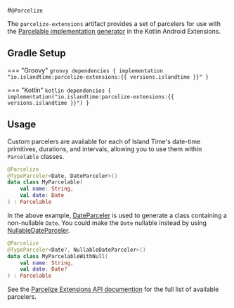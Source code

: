 #`@Parcelize`

The `parcelize-extensions` artifact provides a set of parcelers for use with the [Parcelable implementation generator](https://kotlinlang.org/docs/tutorials/android-plugin.html#parcelable-implementations-generator) in the Kotlin Android Extensions.

## Gradle Setup

=== "Groovy"
    ```groovy
    dependencies {
        implementation "io.islandtime:parcelize-extensions:{{ versions.islandtime }}"
    }
    ```

=== "Kotlin"
    ```kotlin
    dependencies {
        implementation("io.islandtime:parcelize-extensions:{{ versions.islandtime }}")
    }
    ```

## Usage

Custom parcelers are available for each of Island Time's date-time primitives, durations, and intervals, allowing you to use them within `Parcelable` classes.

```kotlin
@Parcelize
@TypeParceler<Date, DateParceler>()
data class MyParcelable(
    val name: String,
    val date: Date
) : Parcelable
```

In the above example, [DateParceler](../api/parcelize/io.islandtime.extensions.parcelize/-date-parceler/index.md) is used to generate a class containing a non-nullable `Date`. You could make the `Date` nullable instead by using [NullableDateParceler](../api/parcelize/io.islandtime.extensions.parcelize/-nullable-date-parceler/index.md).

```kotlin
@Parcelize
@TypeParceler<Date?, NullableDateParceler>()
data class MyParcelableWithNull(
    val name: String,
    val date: Date?
) : Parcelable
```

See the [Parcelize Extensions API documention](../api/parcelize/index.md) for the full list of available parcelers.
